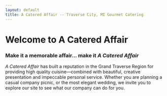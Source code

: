 ```yaml
---
layout: default
title: A Catered Affair -- Traverse City, MI Gourmet Catering
---
```


# Welcome to A Catered Affair
### Make it a memorable affair... make it _A Catered Affair_

_A Catered Affair_ has built a reputation in the Grand Traverse Region for providing high quality cuisine—combined with beautiful, creative presentation and impeccable personal service. Whether you are planning a casual company picnic, or the most elegant wedding, we invite you to explore our site to see what our company can do for you.

